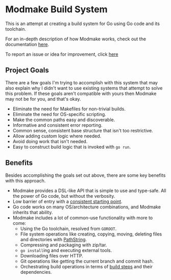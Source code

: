 # Modmake Build System

This is an attempt at creating a build system for Go using Go code and its toolchain.

For an in-depth description of how Modmake works, check out the documentation [here](https://saylorsolutions.github.io/modmake).

To report an issue or idea for improvement, click [here](https://github.com/saylorsolutions/modmake/issues/new/choose)

## Project Goals

There are a few goals I'm trying to accomplish with this system that may also explain why I didn't want to use existing systems that attempt to solve this problem.
If these goals aren't compatible with yours then Modmake may not be for you, and that's okay.

* Eliminate the need for Makefiles for non-trivial builds.
* Eliminate the need for OS-specific scripting.
* Make the common paths easy and discoverable.
* Informative and consistent error reporting.
* Common sense, consistent base structure that isn't too restrictive.
* Allow adding custom logic where needed.
* Avoid doing work that isn't needed.
* Easy to construct build logic that is invoked with `go run`.

## Benefits

Besides accomplishing the goals set out above, there are some key benefits with this approach.

* Modmake provides a DSL-like API that is simple to use and type-safe. All the power of Go code, but without the verbosity.
* Low barrier of entry with a [consistent starting point](example/helloworld/README.md).
* Go code works on many OS/architecture combinations, and Modmake inherits that ability.
* Modmake includes a lot of common-use functionality with more to come:
  * Using the Go toolchain, resolved from `GOROOT`.
  * File system operations like creating, copying, moving, deleting files and directories with [PathString](https://github.com/saylorsolutions/modmake/blob/main/pathstring.go).
  * Compressing and packaging with zip/tar.
  * `go install`ing and executing external tools.
  * Downloading files over HTTP.
  * Git operations like getting the current branch and commit hash.
  * Orchestrating build operations in terms of [build steps](https://saylorsolutions.github.io/modmake/#build-model_steps) and their dependencies.
